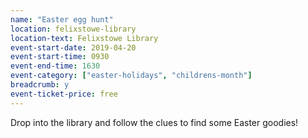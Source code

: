 ```yaml
---
name: "Easter egg hunt"
location: felixstowe-library
location-text: Felixstowe Library
event-start-date: 2019-04-20
event-start-time: 0930
event-end-time: 1630
event-category: ["easter-holidays", "childrens-month"]
breadcrumb: y
event-ticket-price: free
---
```


Drop into the library and follow the clues to find some Easter goodies!
